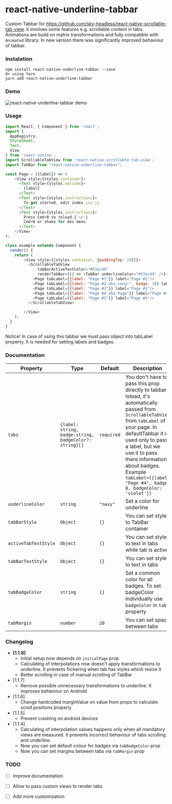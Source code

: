 # react-native-underline-tabbar
Custom Tabbar for https://github.com/skv-headless/react-native-scrollable-tab-view.
it involves some features e.g. scrollable content in tabs. Animations are build on matrix transformations and fully compatible with `Animated` library.
In new version there was significantly improved behaviour of tabbar.

### Instalation
```
npm install react-native-underline-tabbar --save
Or using Yarn
yarn add react-native-underline-tabbar
```

### Demo
![react-native-underline-tabbar demo](https://raw.githubusercontent.com/Slowyn/react-native-underline-tabbar/master/demo.gif)


### Usage
```javascript
import React, { Component } from 'react';
import {
  AppRegistry,
  StyleSheet,
  Text,
  View
} from 'react-native';
import ScrollableTabView from 'react-native-scrollable-tab-view';
import TabBar from "react-native-underline-tabbar";

const Page = ({label}) => (
    <View style={styles.container}>
      <Text style={styles.welcome}>
        {label}
      </Text>
      <Text style={styles.instructions}>
        To get started, edit index.ios.js
      </Text>
      <Text style={styles.instructions}>
        Press Cmd+R to reload,{'\n'}
        Cmd+D or shake for dev menu
      </Text>
    </View>
);

class example extends Component {
  render() {
    return (
        <View style={[styles.container, {paddingTop: 20}]}>
          <ScrollableTabView
              tabBarActiveTextColor="#53ac49"
              renderTabBar={() => <TabBar underlineColor="#53ac49" />}>
            <Page tabLabel={{label: "Page #1"}} label="Page #1"/>
            <Page tabLabel={{label: "Page #2 aka Long!", badge: 3}} label="Page #2 aka Long!"/>
            <Page tabLabel={{label: "Page #3"}} label="Page #3"/>
            <Page tabLabel={{label: "Page #4 aka Page"}} label="Page #4 aka Page"/>
            <Page tabLabel={{label: "Page #5"}} label="Page #5"/>
          </ScrollableTabView>

        </View>
    );
  }
}
```
Notice! In case of using this tabbar we must pass object into tabLabel property. It is needed for setting labels and badges.

### Documentation

| Property | Type | Default | Description |
|-----------|---------------------|----------|--------------------------------------------|
| `tabs`       | `{label: string, badge:string, badgeColor?: string}[]` | `required` | You don't have to pass this prop directly to tabbar. Istead, it's automatically passed from `ScrollableTabView` from `tabLabel` of your page. In defaultTabbar it is used only to pass a label, but we use it to pass there information about badges. Example ```tabLabel={{label: "Page #4", badge: 8, badgeColor: 'violet'}}```|
| `underlineColor`       | `string` | `"navy"` | Set a color for underline |
| `tabBarStyle`       | `Object` | `{}` | You can set styles to TabBar container |
| `activeTabTextStyle`       | `Object` | `{}` | You can set styles to text in tabs while tab is active |
| `tabBarTextStyle`       | `Object` | `{}` | You can set styles to text in tabs |
| `tabBadgeColor`       | `string` | `{}` | Set a common color for all badges. To set badgeColor individually use `badgeColor` in `tab` property |
| `tabMargin`       | `number` | `20` | You can set space between tabs |

### Changelog
- **[1.1.8]**
  + Initial setup now depends on `initialPage` prop.
  + Calculating of interpolations now doesn't apply transformations to underline. It prevents flickering when tab has styles which resize it
  + Better scrolling in case of manual scrolling of TabBar
- [1.1.7]
  + Remove possible unnecessary transformations to underline. It improves behaviour on Android
- [1.1.6]
  + Change hardcoded marginValue on value from props to calculate scroll positions properly
- [1.1.5]
  + Prevent crashing on android devices
- [1.1.4]
  + Calculating of interpolation values happens only when all mandatory views are measured. It prevents incorrect behaviour of tabs scrolling and underline.
  + Now you can set default colour for badges via `tabBadgeColor` prop
  + Now you can set margins between tabs via `tabMargin` prop




### TODO

- [ ] Improve documentation

- [ ] Allow to pass custom views to render tabs

- [ ] Add more customization





